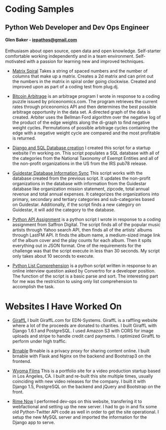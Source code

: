 Coding Samples
==============
## Python Web Developer and Dev Ops Engineer
#### Glen Baker - iepathos@gmail.com
Enthusiasm about open source, open data and open knowledge.  Self-starter comfortable working independently and in a team environment.  Self-motivated with a passion for learning new and improved techniques.

+ [Matrix Spiral](https://github.com/iepathos/codingsamples/blob/master/matrix.py) Takes a string of spaced numbers and the number of columns that make up a matrix.  Creates a 2d matrix and can print out the numbers in the matrix in spiral order going clockwise.  Created and improved upon as part of a coding test from plug.dj.

+ [Bitcoin Arbitrage](https://github.com/iepathos/arbiter) is an arbitrage program I wrote in response to a coding puzzle issued by priceonomics.com.  The program retrieves the current rates through priceonomics API and then determines the best possible arbitrage opportunity in the data set.  A directed graph of the data is created.  Arbiter uses the Bellman Ford algorithm over the negative log of the product of the edge weights along the di-graph to find negative weight cycles. Permutations of possible arbitrage cycles containing the edge with a negative weight cycle are compared and the most profitable is returned.

+ [Django and SQL Database creation](https://github.com/iepathos/codingsamples/blob/master/populate.py) I created this script for a startup website I'm working on.  This script populates a SQL database with all of the categories from the National Taxonomy of Exempt Entities and all of the non-profit organizations in the US from the IRS pub78 release.

+ [Guidestar Database Information Sync](https://github.com/iepathos/codingsamples/blob/master/guidestar.py) This script works with the database created from the previous script.  It updates the non-profit organizations in the database with information from the Guidestar database like organization mission statement, zipcode, total annual revenue and total annual expenses.  It categorizes the organizations into primary, secondary and tertiary categories and sub-categories based on Guidestar.  Additionally, if the script finds a new category on Guidestar, it will add the category to the database.

+ [Python API Assignment](https://github.com/iepathos/codingsamples/blob/master/mashup.py) is a python script I wrote in response to a coding assignment from Saffron Digital.  The script finds all of the popular music artists through Yahoo search API, then finds all of the artists' albums through LastFM API.  It finds the album name, a medium-sized image link of the album cover and the play counts for each album.  Then it spits everything out in JSON format.  One of the requirements for the challenge was that the script execute in less than 30 seconds.  My script only takes about 10 seconds to execute.

+ [Python List Comprehension](https://github.com/iepathos/codingsamples/blob/master/convertro.py) is a python script written in response to an online interview question asked by Convertro for a developer position.  The function of the script is a basic parse and sort.  The interesting part for me was the restriction to using only list comprehension to accomplish the task.

# Websites I Have Worked On
+ [GiraffL](http://www.giraffl.com/)
	I built GiraffL.com for EDN-Systems.  GiraffL is a raffling website where a lot of the proceeds are donated to charities.  I built GiraffL with Django 1.6.1 and PostgreSQL.  I used Amazon S3 with CORS for image uploads and stripe to handle credit card payments.  I optimized GiraffL to perform under high traffic.

+ [Brnable](http://www.brnable.com/)
	Brnable is a privacy proxy for sharing content online.  I built brnable with Flask and Nginx on the backend and Bootstrap3 on the frontend. 

+ [Wyoma Films](http://www.wyomafilms.com/)
	This is a portfolio site for a video production startup based in Los Angeles, CA.  I built and re-built this site multiple times, usually coinciding with new video releases for the company.  I built it with Django 1.5, PostgreSQL on the backend and jQuery and Bootstrap on the front.

+ [Rime Now](http://www.rimenow.com/)
	I performed dev-ops on this website, transfering it to webfactional and setting up the new server.  I had to go in and fix some old Python-Twitter API code as well in order to get the site operational.  I setup the new MySQL server and imported the information for the Django app to serve.